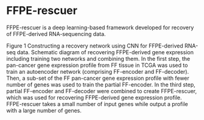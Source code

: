 # FFPE-rescuer

FFPE-rescuer is a deep learning-based framework developed for recovery of FFPE-derived RNA-sequencing data.

Figure 1 Constructing a recovery network using CNN for FFPE-derived RNA-seq data. Schematic diagram of recovering FFPE-derived gene expression including training two networks and combining them. In the first step, the pan-cancer gene expression profile from FF tissue in TCGA was used to train an autoencoder network (comprising FF-encoder and FF-decoder). Then, a sub-set of the FF pan-cancer gene expression profile with fewer number of genes was used to train the partial FF-encoder. In the third step, partial FF-encoder and FF-decoder were combined to create FFPE-rescuer, which was used for recovering FFPE-derived gene expression profile. FFPE-rescuer takes a small number of input genes while output a profile with a large number of genes.
